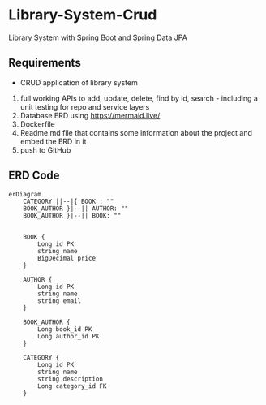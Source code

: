 # Library-System-Crud
Library System with Spring Boot and Spring Data JPA

## Requirements
- CRUD application of library system

1. full working APIs to add, update, delete, find by id, search - including a unit testing for repo and service layers
2. Database ERD using https://mermaid.live/
3. Dockerfile
4. Readme.md file that contains some information about the project and embed the ERD in it
5. push to GitHub

## ERD Code
```mermaid
erDiagram
    CATEGORY ||--|{ BOOK : ""
    BOOK_AUTHOR }|--|| AUTHOR: ""
    BOOK_AUTHOR }|--|| BOOK: ""
    

    BOOK {
        Long id PK
        string name
        BigDecimal price
    }

    AUTHOR {
        Long id PK
        string name
        string email
    }

    BOOK_AUTHOR {
        Long book_id PK
        Long author_id PK
    }

    CATEGORY {
        Long id PK
        string name
        string description
        Long category_id FK
    }
```
